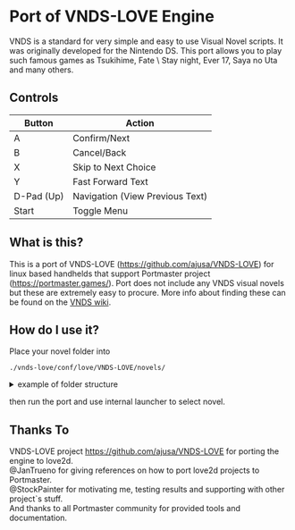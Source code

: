 # Port of VNDS-LOVE Engine
VNDS is a standard for very simple and easy to use Visual Novel scripts. It was originally developed for the Nintendo DS.
This port allows you to play such famous games as Tsukihime, Fate \ Stay night, Ever 17, Saya no Uta and many others.

## Controls

| Button | Action |
|--|--| 
|A|Confirm/Next|
|B|Cancel/Back|
|X|Skip to Next Choice|
|Y|Fast Forward Text|
|D-Pad (Up) |Navigation (View Previous Text)|
|Start|Toggle Menu|

## What is this?
This is a port of VNDS-LOVE (https://github.com/ajusa/VNDS-LOVE) for linux based handhelds that support Portmaster project (https://portmaster.games/).
Port does not include any VNDS visual novels but these are extremely easy to procure. More info about finding these can be found on the [VNDS wiki](https://github.com/BASLQC/vnds/wiki). 
## How do I use it? 
Place your novel folder into
```
./vnds-love/conf/love/VNDS-LOVE/novels/
```

<details>
<summary>example of folder structure</summary>

```bash
└── novels
    ├── ever17
    │   ├── background
    │   ├── default.ttf
    │   ├── foreground
    │   ├── icon-high.png
    │   ├── icon.png
    │   ├── img.ini
    │   ├── info.txt
    │   ├── script
    │   ├── sound.zip
    │   ├── thumbnail-high.jpg
    │   └── thumbnail.png
    └── Tsukihime
        ├── background.zip
        ├── ChangeLog
        ├── default.ttf
        ├── foreground.zip
        ├── icon.png
        ├── img.ini
        ├── info.txt
        ├── save
        ├── save1.json
        ├── script.zip
        ├── sound
        ├── sound.zip
        └── thumbnail.png
```
</details>

then run the port and use internal launcher to select novel.

## Thanks To
VNDS-LOVE project https://github.com/ajusa/VNDS-LOVE for porting the engine to love2d.  
@JanTrueno for giving references on how to port love2d projects to Portmaster.  
@StockPainter for motivating me, testing results and supporting with other project`s stuff.  
And thanks to all Portmaster community for provided tools and documentation.
